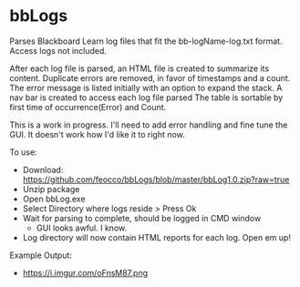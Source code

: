 # bbLogs

Parses Blackboard Learn log files that fit the bb-logName-log.txt format. Access logs not included.

After each log file is parsed, an HTML file is created to summarize its content. 
Duplicate errors are removed, in favor of timestamps and a count. 
The error message is listed initially with an option to expand the stack. 
A nav bar is created to access each log file parsed
The table is sortable by first time of occurrence(Error) and Count. 

This is a work in progress. I'll need to add error handling and fine tune the GUI. It doesn't work how I'd like it to right now. 

To use:
* Download: https://github.com/feocco/bbLogs/blob/master/bbLog1.0.zip?raw=true
* Unzip package
* Open bbLog.exe
* Select Directory where logs reside > Press Ok
* Wait for parsing to complete, should be logged in CMD window
  * GUI looks awful. I know.
* Log directory will now contain HTML reports for each log. Open em up!

Example Output:
* https://i.imgur.com/oFnsM87.png
